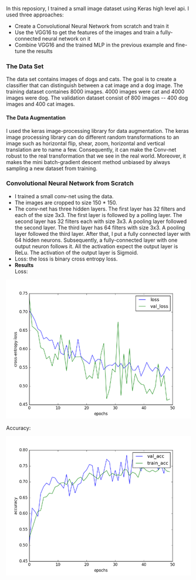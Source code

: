 In this reposiory, I trained a small image dataset using Keras high level api. I used three approaches:

- Create a Convolutional Neural Network from scratch and train it
- Use the VGG16 to get the features of the images and train a fully-connected neural network on it
- Combine VGG16 and the trained MLP in the previous example and fine-tune the results

### The Data Set
The data set contains images of dogs and cats. The goal is to create a classifier that can distinguish between a cat image and a dog image. The training dataset containes 8000 images. 4000 images were cat and 4000 images were dog. The validation dataset consist of 800 images -- 400 dog images and 400 cat images. 

#### The Data Augmentation
I used the keras image-processing library for data augmentation. The keras image processing library can do different random transformations to an image such as horizontal flip, shear, zoom, horizontal and vertical translation are to name a few. Consequently, it can make the Conv-net robust to the real transformation that we see in the real world. Moreover, it makes the mini batch-gradient descent method unbiased by always sampling a new dataset from training. 
 
### Convolutional Neural Network from Scratch

- I trained a small conv-net using the data. 
- The images are cropped to size 150 * 150. 
- The conv-net has three hidden layers. The first layer has 32 filters and each of the size 3x3. The first layer is followed by a polling layer. The second layer has 32 filters each with size 3x3. A pooling layer followed the second layer. The third layer has 64 filters with size 3x3. A pooling layer followed the third layer. After that, I put a fully connected layer with $64$ hidden neurons. Subsequently, a fully-connected layer with one output neuron follows it. All the activation expect the output layer is ReLu. The activation of the output layer is Sigmoid. 
- Loss: the loss is binary cross entropy loss.
- **Results**     
Loss:
>>> 
![loss_image](images/loss-epoch.png "loss vs epoch for conv-net")

Accuracy:
>>>
![accuracy_image](images/accuracy-epoch.png "accuracy vs epoch for conv-net")
